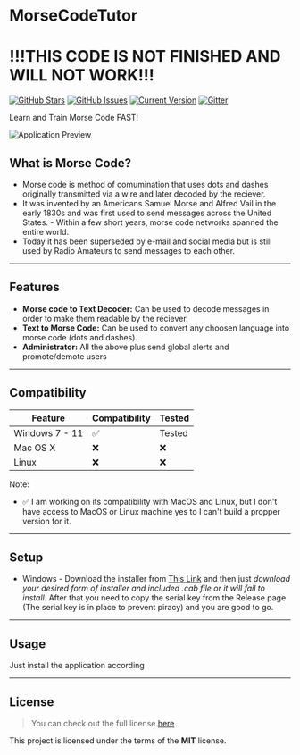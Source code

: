 # MorseCodeTutor

!!!THIS CODE IS NOT FINISHED AND WILL NOT WORK!!!
============
[![GitHub Stars](https://img.shields.io/github/stars/Lopastudio/MorseCodeTutor.svg)](https://github.com/Lopastudio/MorseCodeTutor) [![GitHub Issues](https://img.shields.io/github/issues/Lopastudio/MorseCodeTutor.svg)](https://github.com/Lopastudio/MorseCodeTutor/issues) [![Current Version](https://img.shields.io/badge/version-1.0.0-green.svg)](https://github.com/Lopastudio/MorseCodeTutor)  [![Gitter](https://badges.gitter.im/Join%20Chat.svg)](https://gitter.im/Lopastudio/MorseCodeTutor?utm_source=badge&utm_medium=badge&utm_campaign=pr-badge)

Learn and Train Morse Code FAST!

![Application Preview](https://i.imgur.com/lApmTIB.png)


**What is Morse Code?**
---
- Morse code is method of comumination that uses dots and dashes originally transmitted via a wire and later decoded by the reciever. 
- It was invented by an Americans Samuel Morse and Alfred Vail in the early 1830s and was first used to send messages across the United States. - Within a few short years, morse code networks spanned the entire world.
- Today it has been superseded by e-mail and social media but is still used by Radio Amateurs to send messages to each other. 
---


## Features

- **Morse code to Text Decoder:** Can be used to decode messages in order to make them readable by the reciever. 
- **Text to Morse Code:** Can be used to convert any choosen language into morse code (dots and dashes).
- **Administrator:** All the above plus send global alerts and promote/demote users

---
## Compatibility 
| Feature | Compatibility | Tested |
|---------|---------------| ------ |
| Windows 7 - 11 | ✅ | Tested |
| Mac OS X | ❌ | ❌ | Untested | 
| Linux | ❌ | ❌ | Untested | 

Note:
-  ✅ I am working on its compatibility with MacOS and Linux, but I don't have access to MacOS or Linux machine yes to I can't build a propper version for it. 


---
## Setup
- Windows - Download the installer from [This Link](https://github.com/Lopastudio/MorseCodeTutor/releases) and then just *download your desired form of installer and included .cab file or it will fail to install.* After that you need to copy the serial key from the Release page (The serial key is in place to prevent piracy) and you are good to go.

---

## Usage
Just install the application according

---

## License
>You can check out the full license [here](https://github.com/Lopastudio/MorseCodeTutor/blob/master/LICENSE)

This project is licensed under the terms of the **MIT** license.

